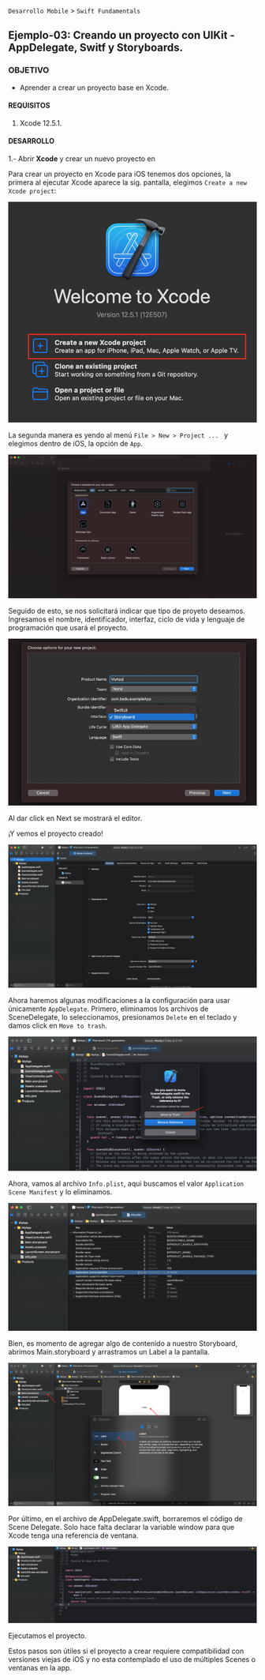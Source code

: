 
`Desarrollo Mobile` > `Swift Fundamentals`

## Ejemplo-03: Creando un proyecto con UIKit - AppDelegate, Switf y Storyboards.

### OBJETIVO

- Aprender a crear un proyecto base en Xcode.

#### REQUISITOS

1. Xcode 12.5.1.


#### DESARROLLO

1.- Abrir **Xcode** y crear un nuevo proyecto en 

Para crear un proyecto en Xcode para iOS tenemos dos opciones, la primera al ejecutar Xcode aparece la sig. pantalla, elegimos `Create a new Xcode project`:

![](p01.png)

La segunda manera es yendo al menú `File > New > Project ... ` y elegimos dentro de iOS, la opción de `App`.

![](p0.png)

Seguido de esto, se nos solicitará indicar que tipo de proyeto deseamos. Ingresamos el nombre, identificador, interfaz, ciclo de vida y lenguaje de programación que usará el proyecto.

![](p1.gif)

Al dar click en Next se mostrará el editor.

¡Y vemos el proyecto creado!

![](p2.png)

Ahora haremos algunas modificaciones a la configuración para usar únicamente `AppDelegate`. Primero, eliminamos los archivos de SceneDelegate, lo seleccionamos, presionamos `Delete` en el teclado y damos click en `Move to trash`.

 ![](p3.png)
 
 Ahora, vamos al archivo `Info.plist`, aqui buscamos el valor `Application Scene Manifest` y lo eliminamos.
 
![](p4.png)

 Bien, es momento de agregar algo de contenido a nuestro Storyboard, abrimos Main.storyboard y arrastramos un Label a la pantalla.
 
 ![](p5.png)
 
 Por último, en el archivo de AppDelegate.swift, borraremos el código de Scene Delegate. Solo hace falta declarar la variable window para que Xcode tenga una referencia de ventana.
 
  ![](p6.png)
 
 Ejecutamos el proyecto.
 
Estos pasos son útiles si el proyecto a crear requiere compatibilidad con versiones viejas de iOS y no esta contemplado el uso de múltiples Scenes o ventanas en la app.
 
